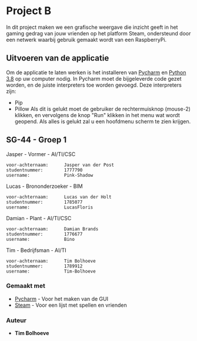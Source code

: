 # Project B
In dit project maken we een grafische weergave die inzicht geeft in het gaming gedrag van jouw vrienden op het platform Steam, ondersteund door een netwerk waarbij gebruik gemaakt wordt van een RaspberryPi.

## Uitvoeren van de applicatie

Om de applicatie te laten werken is het installeren van [Pycharm](https://download.jetbrains.com/python/pycharm-professional-2020.2.1.exe) en [Python 3.8](https://www.python.org/ftp/python/3.8.6/python-3.8.6-amd64.exe) op uw computer nodig.
In Pycharm moet de bijgeleverde code gezet worden, en de juiste interpreters toe worden gevoegd.
Deze interpreters zijn:
* Pip
* Pillow
Als dit is gelukt moet de gebruiker de rechtermuisknop (mouse-2) klikken, en vervolgens de knop "Run" klikken in het menu wat wordt geopend.
Als alles is gelukt zal u een hoofdmenu scherm te zien krijgen.

## SG-44 - Groep 1

Jasper - Vormer - AI/TI/CSC
```
voor-achternaam:      Jasper van der Post
studentnummer:        1777790
username:             Pink-Shadow
```

Lucas - Brononderzoeker - BIM
```
voor-achternaam:      Lucas van der Holt
studentnummer:        1785077
username:             LucasFloris
```

Damian - Plant - AI/TI/CSC
```
voor-achternaam:      Damian Brands
studentnummer:        1776677
username:             Bino
```

Tim - Bedrijfsman - AI/TI
```
voor-achternaam:      Tim Bolhoeve
studentnummer:        1789912
username:             Tim-Bolhoeve
```

### Gemaakt met

* [Pycharm](https://www.jetbrains.com/pycharm/) - Voor het maken van de GUI
* [Steam](https://store.steampowered.com/) - Voor een lijst met spellen en vrienden

### Auteur

* **Tim Bolhoeve**
